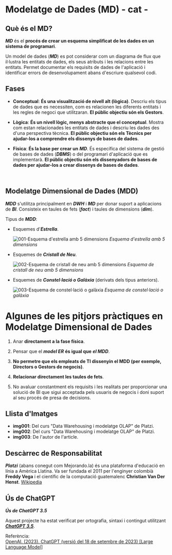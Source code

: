 # Modelatge de Dades (MD) - cat -

## Què és el MD?

**_MD_** és el **procés de crear un esquema simplificat de les dades en un sistema de programari**.

Un model de dades (**_MD_**) es pot considerar com un diagrama de flux que il·lustra les entitats de dades, els seus atributs i les relacions entre les entitats. Permet documentar els requisits de dades de l'aplicació i identificar errors de desenvolupament abans d'escriure qualsevol codi.

## Fases

- **Conceptual**: **És una visualització de nivell alt (lògica)**. Descriu els tipus de dades que es necessiten, com es relacionen les diferents entitats i les regles de negoci que utilitzaran. **El públic objectiu són els Gestors**.

- **Lògica**: **És un nivell lògic, menys abstracte que el conceptual**. Mostra com estan relacionades les entitats de dades i descriu les dades des d'una perspectiva tècnica. **El públic objectiu són els Tècnics per ajudar-los a comprendre els dissenys de bases de dades**.

- **Física**: **És la base per crear un** **_MD_**. És específica del sistema de gestió de bases de dades (**_DBMS_**) o del programari d'aplicació que es implementarà. **El públic objectiu són els dissenyadors de bases de dades per ajudar-los a crear dissenys de bases de dades**.

<p><br></p>

## Modelatge Dimensional de Dades (MDD)

**_MDD_** s'utilitza principalment en **_DWH_** i **_MD_** per donar suport a aplicacions de **_BI_**. Consisteix en taules de fets (**_fact_**) i taules de dimensions (**_dim_**).

Tipus de **_MDD_**:
- Esquemes d'**_Estrella_**.

    ![001-Esquema d'estrella amb 5 dimensions](https://i.imgur.com/4HPriuo.png)
    _Esquema d'estrella amb 5 dimensions_

- Esquemes de **_Cristall de Neu_**.

    ![002-Esquema de cristall de neu amb 5 dimensions](https://i.imgur.com/1Ata1st.png)
    _Esquema de cristall de neu amb 5 dimensions_

- Esquemes de **_Constel·lació o Galàxia_** (derivats dels tipus anteriors).

    ![003-Esquema de constel·lació o galàxia](https://i.imgur.com/AEqg4iO.png)
    _Esquema de constel·lació o galàxia_

# Algunes de les pitjors pràctiques en Modelatge Dimensional de Dades

1. Anar **directament a la fase física**.

2. Pensar que el **_model ER_** **és igual que** **_el MDD_**.

3. **No permetre que els empleats de TI dissenyin el MDD (per exemple, Directors o Gestors de negocis)**.

4. **Relacionar directament les taules de fets**.

5. No avaluar constantment els requisits i les realitats per proporcionar una solució de BI que sigui acceptada pels usuaris de negocis i doni suport al seu procés de presa de decisions.

## Llista d'Imatges

- **img001**: Del curs "Data Warehousing i modelatge OLAP" de Platzi.
- **img002**: Del curs "Data Warehousing i modelatge OLAP" de Platzi.
- **img003**: De l'autor de l'article.

## Descàrrec de Responsabilitat

**_Platzi_** (abans conegut com Mejorando.la) és una plataforma d'educació en línia a Amèrica Llatina. Va ser fundada el 2011 per l'enginyer colombià **Freddy Vega** i el científic de la computació guatemalenc **Christian Van Der Henst**. [Wikipedia](https://ca.wikipedia.org/wiki/Platzi)

## Ús de ChatGPT

**_Ús de ChatGPT 3.5_**

Aquest projecte ha estat verificat per ortografia, sintaxi i contingut utilitzant [**_ChatGPT 3.5_**](https://chat.openai.com/chat).  

Referència:  
[OpenAI. (2023). ChatGPT (versió del 18 de setembre de 2023) \[Large Language Model\]](https://chat.openai.com/chat)